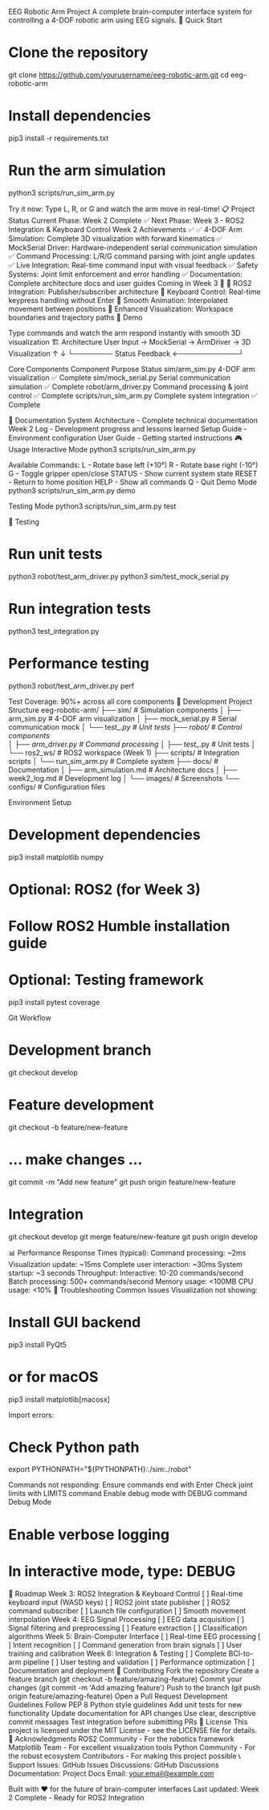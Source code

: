 
EEG Robotic Arm Project
A complete brain-computer interface system for controlling a 4-DOF robotic arm using EEG signals.
🚀 Quick Start
# Clone the repository
git clone https://github.com/yourusername/eeg-robotic-arm.git
cd eeg-robotic-arm

# Install dependencies
pip3 install -r requirements.txt

# Run the arm simulation
python3 scripts/run_sim_arm.py

Try it now: Type L, R, or G and watch the arm move in real-time!
📋 Project Status
Current Phase: Week 2 Complete ✅
 Next Phase: Week 3 - ROS2 Integration & Keyboard Control
Week 2 Achievements ✅
✅ 4-DOF Arm Simulation: Complete 3D visualization with forward kinematics
✅ MockSerial Driver: Hardware-independent serial communication simulation
✅ Command Processing: L/R/G command parsing with joint angle updates
✅ Live Integration: Real-time command input with visual feedback
✅ Safety Systems: Joint limit enforcement and error handling
✅ Documentation: Complete architecture docs and user guides
Coming in Week 3 🚧
🚧 ROS2 Integration: Publisher/subscriber architecture
🚧 Keyboard Control: Real-time keypress handling without Enter
🚧 Smooth Animation: Interpolated movement between positions
🚧 Enhanced Visualization: Workspace boundaries and trajectory paths
🎯 Demo

Type commands and watch the arm respond instantly with smooth 3D visualization
🏗️ Architecture
User Input → MockSerial → ArmDriver → 3D Visualization
     ↑                                      ↓
     └──────── Status Feedback ←────────────┘

Core Components
Component
Purpose
Status
sim/arm_sim.py
4-DOF arm visualization
✅ Complete
sim/mock_serial.py
Serial communication simulation
✅ Complete
robot/arm_driver.py
Command processing & joint control
✅ Complete
scripts/run_sim_arm.py
Complete system integration
✅ Complete

📖 Documentation
System Architecture - Complete technical documentation
Week 2 Log - Development progress and lessons learned
Setup Guide - Environment configuration
User Guide - Getting started instructions
🎮 Usage
Interactive Mode
python3 scripts/run_sim_arm.py

Available Commands:
L - Rotate base left (+10°)
R - Rotate base right (-10°)
G - Toggle gripper open/close
STATUS - Show current system state
RESET - Return to home position
HELP - Show all commands
Q - Quit
Demo Mode
python3 scripts/run_sim_arm.py demo

Testing Mode
python3 scripts/run_sim_arm.py test

🧪 Testing
# Run unit tests
python3 robot/test_arm_driver.py
python3 sim/test_mock_serial.py

# Run integration tests
python3 test_integration.py

# Performance testing
python3 robot/test_arm_driver.py perf

Test Coverage: 90%+ across all core components
🔧 Development
Project Structure
eeg-robotic-arm/
├── sim/                    # Simulation components
│   ├── arm_sim.py         # 4-DOF arm visualization
│   ├── mock_serial.py     # Serial communication mock
│   └── test_*.py          # Unit tests
├── robot/                  # Control components  
│   ├── arm_driver.py      # Command processing
│   ├── test_*.py          # Unit tests
│   └── ros2_ws/           # ROS2 workspace (Week 1)
├── scripts/                # Integration scripts
│   └── run_sim_arm.py     # Complete system
├── docs/                   # Documentation
│   ├── arm_simulation.md  # Architecture docs
│   ├── week2_log.md       # Development log
│   └── images/            # Screenshots
└── configs/                # Configuration files

Environment Setup
# Development dependencies
pip3 install matplotlib numpy

# Optional: ROS2 (for Week 3)
# Follow ROS2 Humble installation guide

# Optional: Testing framework
pip3 install pytest coverage

Git Workflow
# Development branch
git checkout develop

# Feature development
git checkout -b feature/new-feature
# ... make changes ...
git commit -m "Add new feature"
git push origin feature/new-feature

# Integration
git checkout develop
git merge feature/new-feature
git push origin develop

📊 Performance
Response Times (typical):
Command processing: ~2ms
Visualization update: ~15ms
Complete user interaction: ~30ms
System startup: ~3 seconds
Throughput:
Interactive: 10-20 commands/second
Batch processing: 500+ commands/second
Memory usage: <100MB
CPU usage: <10%
🚨 Troubleshooting
Common Issues
Visualization not showing:
# Install GUI backend
pip3 install PyQt5
# or for macOS
pip3 install matplotlib[macosx]

Import errors:
# Check Python path
export PYTHONPATH="${PYTHONPATH}:./sim:./robot"

Commands not responding:
Ensure commands end with Enter
Check joint limits with LIMITS command
Enable debug mode with DEBUG command
Debug Mode
# Enable verbose logging
# In interactive mode, type: DEBUG

🎯 Roadmap
Week 3: ROS2 Integration & Keyboard Control
[ ] Real-time keyboard input (WASD keys)
[ ] ROS2 joint state publisher
[ ] ROS2 command subscriber
[ ] Launch file configuration
[ ] Smooth movement interpolation
Week 4: EEG Signal Processing
[ ] EEG data acquisition
[ ] Signal filtering and preprocessing
[ ] Feature extraction
[ ] Classification algorithms
Week 5: Brain-Computer Interface
[ ] Real-time EEG processing
[ ] Intent recognition
[ ] Command generation from brain signals
[ ] User training and calibration
Week 6: Integration & Testing
[ ] Complete BCI-to-arm pipeline
[ ] User testing and validation
[ ] Performance optimization
[ ] Documentation and deployment
🤝 Contributing
Fork the repository
Create a feature branch (git checkout -b feature/amazing-feature)
Commit your changes (git commit -m 'Add amazing feature')
Push to the branch (git push origin feature/amazing-feature)
Open a Pull Request
Development Guidelines
Follow PEP 8 Python style guidelines
Add unit tests for new functionality
Update documentation for API changes
Use clear, descriptive commit messages
Test integration before submitting PRs
📄 License
This project is licensed under the MIT License - see the LICENSE file for details.
🙏 Acknowledgments
ROS2 Community - For the robotics framework
Matplotlib Team - For excellent visualization tools
Python Community - For the robust ecosystem
Contributors - For making this project possible
📞 Support
Issues: GitHub Issues
Discussions: GitHub Discussions
Documentation: Project Docs
Email: your.email@example.com

Built with ❤️ for the future of brain-computer interfaces
Last updated: Week 2 Complete - Ready for ROS2 Integration


